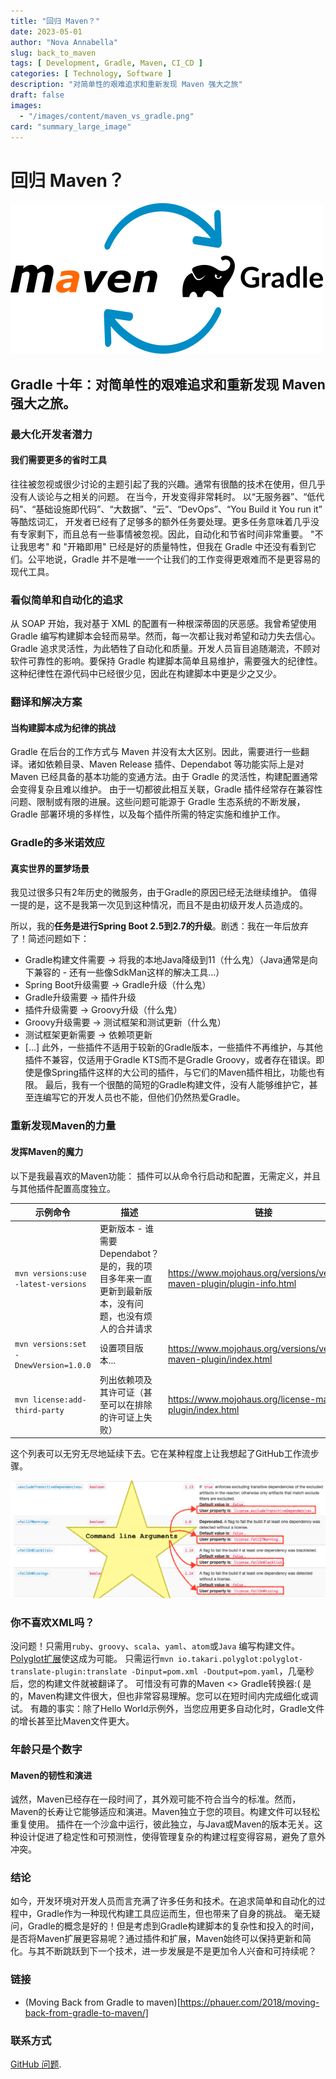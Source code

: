 ```yaml
---
title: "回归 Maven？"
date: 2023-05-01
author: "Nova Annabella"
slug: back_to_maven
tags: [ Development, Gradle, Maven, CI_CD ]
categories: [ Technology, Software ]
description: "对简单性的艰难追求和重新发现 Maven 强大之旅"
draft: false
images:
  - "/images/content/maven_vs_gradle.png"
card: "summary_large_image"
---
```


# 回归 Maven？

[![maven_vs_gradle](/images/content/maven_vs_gradle.png)](https://phauer.com/2018/moving-back-from-gradle-to-maven/)

## Gradle 十年：对简单性的艰难追求和重新发现 Maven 强大之旅。

### 最大化开发者潜力

#### 我们需要更多的省时工具

往往被忽视或很少讨论的主题引起了我的兴趣。通常有很酷的技术在使用，但几乎没有人谈论与之相关的问题。
在当今，开发变得非常耗时。
以“无服务器”、“低代码”、“基础设施即代码”、“大数据”、“云”、“DevOps”、“You Build it You run it” 等酷炫词汇，
开发者已经有了足够多的额外任务要处理。更多任务意味着几乎没有专家剩下，而且总有一些事情被忽视。因此，自动化和节省时间非常重要。
"不让我思考" 和 "开箱即用" 已经是好的质量特性，但我在 Gradle 中还没有看到它们。公平地说，Gradle
并不是唯一一个让我们的工作变得更艰难而不是更容易的现代工具。

### 看似简单和自动化的追求

从 SOAP 开始，我对基于 XML 的配置有一种根深蒂固的厌恶感。我曾希望使用 Gradle 编写构建脚本会轻而易举。然而，每一次都让我对希望和动力失去信心。Gradle
追求灵活性，为此牺牲了自动化和质量。开发人员盲目追随潮流，不顾对软件可靠性的影响。要保持 Gradle
构建脚本简单且易维护，需要强大的纪律性。这种纪律性在源代码中已经很少见，因此在构建脚本中更是少之又少。

### 翻译和解决方案

#### 当构建脚本成为纪律的挑战

Gradle 在后台的工作方式与 Maven 并没有太大区别。因此，需要进行一些翻译。诸如依赖目录、Maven Release 插件、Dependabot 等功能实际上是对
Maven 已经具备的基本功能的变通方法。由于 Gradle 的灵活性，构建配置通常会变得复杂且难以维护。
由于一切都彼此相互关联，Gradle 插件经常存在兼容性问题、限制或有限的进展。这些问题可能源于 Gradle 生态系统的不断发展，Gradle
部署环境的多样性，以及每个插件所需的特定实施和维护工作。

### Gradle的多米诺效应

#### 真实世界的噩梦场景

我见过很多只有2年历史的微服务，由于Gradle的原因已经无法继续维护。
值得一提的是，这不是我第一次见到这种情况，而且不是由初级开发人员造成的。

所以，我的**任务是进行Spring Boot 2.5到2.7的升级**。剧透：我在一年后放弃了！简述问题如下：

* Gradle构建文件需要 -> 将我的本地Java降级到11（什么鬼）（Java通常是向下兼容的 - 还有一些像SdkMan这样的解决工具...）
* Spring Boot升级需要 -> Gradle升级（什么鬼）
* Gradle升级需要 -> 插件升级
* 插件升级需要 -> Groovy升级（什么鬼）
* Groovy升级需要 -> 测试框架和测试更新（什么鬼）
* 测试框架更新需要 -> 依赖项更新
* \[...]
  此外，一些插件不适用于较新的Gradle版本，一些插件不再维护，与其他插件不兼容，仅适用于Gradle KTS而不是Gradle
  Groovy，或者存在错误。即使是像Spring插件这样的大公司的插件，与它们的Maven插件相比，功能也有限。
  最后，我有一个很酷的简短的Gradle构建文件，没有人能够维护它，甚至连编写它的开发人员也不能，但他们仍然热爱Gradle。

### 重新发现Maven的力量

#### 发挥Maven的魔力

以下是我最喜欢的Maven功能：
插件可以从命令行启动和配置，无需定义，并且与其他插件配置高度独立。

| 示例命令                                  | 描述                                                       | 链接                                                                       | 
|---------------------------------------|----------------------------------------------------------|--------------------------------------------------------------------------|
| `mvn versions:use -latest-versions`   | 更新版本 - 谁需要Dependabot？是的，我的项目多年来一直更新到最新版本，没有问题，也没有烦人的合并请求 | https://www.mojohaus.org/versions/versions-maven-plugin/plugin-info.html |
| `mvn versions:set -DnewVersion=1.0.0` | 设置项目版本...                                                | https://www.mojohaus.org/versions/versions-maven-plugin/index.html       |
| `mvn license:add-third-party`         | 列出依赖项及其许可证（甚至可以在排除的许可证上失败）                               | https://www.mojohaus.org/license-maven-plugin/index.html                 | 

这个列表可以无穷无尽地延续下去。它在某种程度上让我想起了GitHub工作流步骤。

![maven_plugin_command_line_args](/images/content/maven_plugin_command_line_args.png)

### 你不喜欢XML吗？

没问题！只需用`ruby`、`groovy`、`scala`、`yaml`、`atom`或`Java`
编写构建文件。[Polyglot扩展](https://github.com/takari/polyglot-maven)使这成为可能。
只需运行`mvn io.takari.polyglot:polyglot-translate-plugin:translate -Dinput=pom.xml -Doutput=pom.yaml`，几毫秒后，您的构建文件就被翻译了。
可惜没有可靠的Maven <> Gradle转换器:( 是的，Maven构建文件很大，但也非常容易理解。您可以在短时间内完成细化或调试。
有趣的事实：除了Hello World示例外，当您应用更多自动化时，Gradle文件的增长甚至比Maven文件更大。

### 年龄只是个数字

#### Maven的韧性和演进

诚然，Maven已经存在一段时间了，其外观可能不符合当今的标准。然而，Maven的长寿让它能够适应和演进。Maven独立于您的项目。构建文件可以轻松重复使用。
插件在一个沙盒中运行，彼此独立，与Java或Maven的版本无关。这种设计促进了稳定性和可预测性，使得管理复杂的构建过程变得容易，避免了意外冲突。

### 结论

如今，开发环境对开发人员而言充满了许多任务和技术。在追求简单和自动化的过程中，Gradle作为一种现代构建工具应运而生，但也带来了自身的挑战。
毫无疑问，Gradle的概念是好的！但是考虑到Gradle构建脚本的复杂性和投入的时间，是否将Maven扩展更容易呢？通过插件和扩展，Maven始终可以保持更新和简化。与其不断跳跃到下一个技术，进一步发展是不是更加令人兴奋和可持续呢？

### 链接

* (Moving Back from Gradle to maven)[https://phauer.com/2018/moving-back-from-gradle-to-maven/]

### 联系方式

[GitHub 问题](https://github.com/NovaAnnabella/the_unspoken/issues/new/choose).
